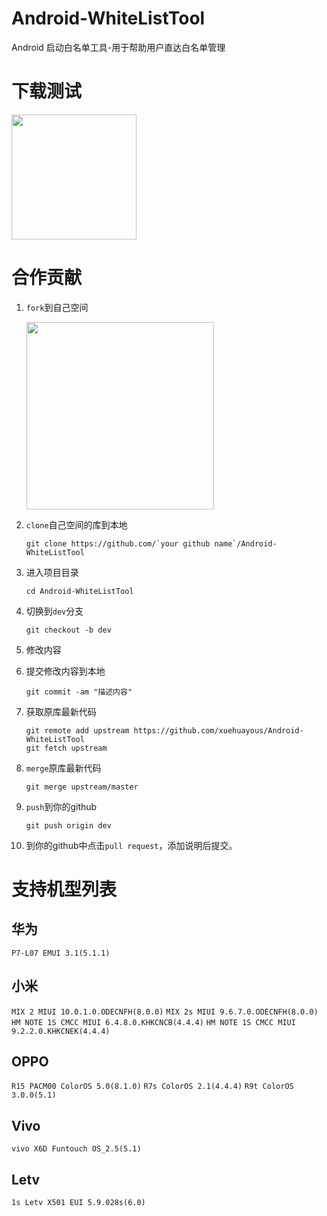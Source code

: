 # Android-WhiteListTool
Android 启动白名单工具-用于帮助用户直达白名单管理

# 下载测试

<img src="https://raw.githubusercontent.com/xuehuayous/Android-WhiteListTool/master/app/qrcode.png" width="200" />

# 合作贡献

1. `fork`到自己空间

    <img src="https://raw.githubusercontent.com/xuehuayous/Android-WhiteListTool/master/art/fork.png" width="300" />
    
2. `clone`自己空间的库到本地

    ```
    git clone https://github.com/`your github name`/Android-WhiteListTool

    ```
    
3. 进入项目目录

    ```
    cd Android-WhiteListTool
    ```
    
4. 切换到`dev`分支

    ```
    git checkout -b dev
    ```
    
5. 修改内容

6. 提交修改内容到本地

    ```
    git commit -am "描述内容"
    ```
    
7. 获取原库最新代码

    ```
    git remote add upstream https://github.com/xuehuayous/Android-WhiteListTool
    git fetch upstream
    ```
    
8. `merge`原库最新代码

    ```
    git merge upstream/master
    ```
    
9. `push`到你的github

    ```
    git push origin dev
    ```
    
10. 到你的github中点击`pull request`，添加说明后提交。

# 支持机型列表

## 华为

`P7-L07 EMUI 3.1(5.1.1)`

## 小米

`MIX 2 MIUI 10.0.1.0.ODECNFH(8.0.0)` `MIX 2s MIUI 9.6.7.0.ODECNFH(8.0.0)` `HM NOTE 1S CMCC MIUI 6.4.8.0.KHKCNCB(4.4.4)` `HM NOTE 1S CMCC MIUI 9.2.2.0.KHKCNEK(4.4.4)`

## OPPO

`R15 PACM00 ColorOS 5.0(8.1.0)` `R7s ColorOS 2.1(4.4.4)` `R9t ColorOS 3.0.0(5.1)`

## Vivo

`vivo X6D Funtouch OS_2.5(5.1)`

## Letv

`1s Letv X501 EUI 5.9.028s(6.0)`